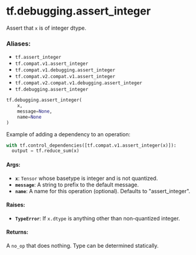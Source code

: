 <div itemscope itemtype="http://developers.google.com/ReferenceObject">
<meta itemprop="name" content="tf.debugging.assert_integer" />
<meta itemprop="path" content="Stable" />
</div>

# tf.debugging.assert_integer

Assert that `x` is of integer dtype.

### Aliases:

* `tf.assert_integer`
* `tf.compat.v1.assert_integer`
* `tf.compat.v1.debugging.assert_integer`
* `tf.compat.v2.compat.v1.assert_integer`
* `tf.compat.v2.compat.v1.debugging.assert_integer`
* `tf.debugging.assert_integer`

``` python
tf.debugging.assert_integer(
    x,
    message=None,
    name=None
)
```

<!-- Placeholder for "Used in" -->

Example of adding a dependency to an operation:

```python
with tf.control_dependencies([tf.compat.v1.assert_integer(x)]):
  output = tf.reduce_sum(x)
```

#### Args:


* <b>`x`</b>: `Tensor` whose basetype is integer and is not quantized.
* <b>`message`</b>: A string to prefix to the default message.
* <b>`name`</b>: A name for this operation (optional).  Defaults to "assert_integer".


#### Raises:


* <b>`TypeError`</b>:  If `x.dtype` is anything other than non-quantized integer.


#### Returns:

A `no_op` that does nothing.  Type can be determined statically.
